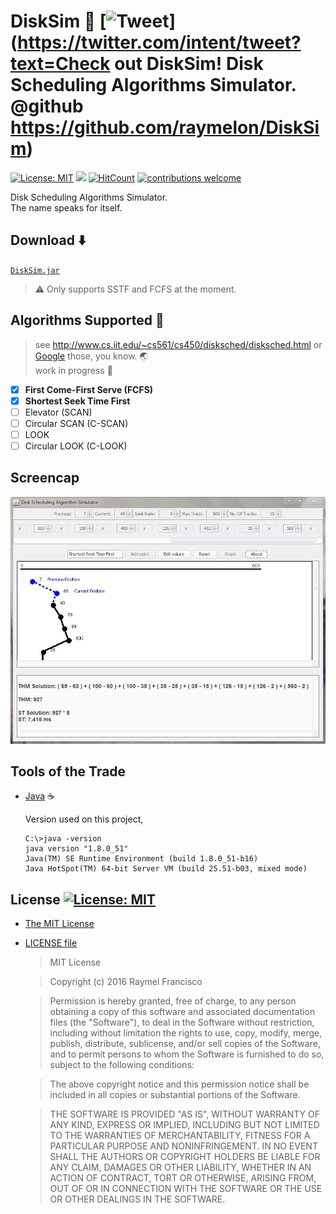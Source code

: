 # DiskSim :minidisc: [![Tweet](https://img.shields.io/twitter/url/http/shields.io.svg?style=social)](https://twitter.com/intent/tweet?text=Check out DiskSim! Disk Scheduling Algorithms Simulator. @github https://github.com/raymelon/DiskSim)

[![License: MIT](https://img.shields.io/badge/License-MIT-yellow.svg)](https://opensource.org/licenses/MIT)
![](https://reposs.herokuapp.com/?path=raymelon/DiskSim)
[![HitCount](https://hitt.herokuapp.com/raymelon/DiskSim/hits.svg)](https://github.com/raymelon/DiskSim)
[![contributions welcome](https://img.shields.io/badge/contributions-welcome-brightgreen.svg?style=flat)]()

Disk Scheduling Algorithms Simulator.
<br>
The name speaks for itself.

## Download :arrow_down:
[`DiskSim.jar`](https://github.com/raymelon/DiskSim/blob/master/src/DiskSim.jar) 
>  :warning: Only supports SSTF and FCFS at the moment.

## Algorithms Supported :thought_balloon:
> see http://www.cs.iit.edu/~cs561/cs450/disksched/disksched.html or [Google](google.com) those, you know. :earth_asia: <br>
> work in progress :construction:

- [x] **First Come-First Serve (FCFS)**
- [x] **Shortest Seek Time First**
- [ ] Elevator (SCAN)
- [ ] Circular SCAN (C-SCAN)
- [ ] LOOK
- [ ] Circular LOOK (C-LOOK)

## Screencap
![alt tag](https://github.com/raymelon/DiskSim/blob/master/screencap/Capture%20SSTF.JPG)

## Tools of the Trade
- [Java](https://www.java.com/en/download/) :coffee:

  Version used on this project,
  
  ```batch
  C:\>java -version
  java version "1.8.0_51"
  Java(TM) SE Runtime Environment (build 1.8.0_51-b16)
  Java HotSpot(TM) 64-bit Server VM (build 25.51-b03, mixed mode)
  ```

## License [![License: MIT](https://img.shields.io/badge/License-MIT-yellow.svg)](https://opensource.org/licenses/MIT)
- [The MIT License](https://opensource.org/licenses/MIT)
- [LICENSE file](https://github.com/raymelon/DiskSim/blob/master/LICENSE.md)

  > MIT License

  > Copyright (c) 2016 Raymel Francisco

  > Permission is hereby granted, free of charge, to any person obtaining a copy of this software and associated documentation files (the "Software"), to deal in the Software without restriction, including without limitation the rights to use, copy, modify, merge, publish, distribute, sublicense, and/or sell copies of the Software, and to permit persons to whom the Software is furnished to do so, subject to the following conditions:

  > The above copyright notice and this permission notice shall be included in all copies or substantial portions of the Software.

  > THE SOFTWARE IS PROVIDED "AS IS", WITHOUT WARRANTY OF ANY KIND, EXPRESS OR IMPLIED, INCLUDING BUT NOT LIMITED TO THE WARRANTIES OF MERCHANTABILITY, FITNESS FOR A PARTICULAR PURPOSE AND NONINFRINGEMENT. IN NO EVENT SHALL THE AUTHORS OR COPYRIGHT HOLDERS BE LIABLE FOR ANY CLAIM, DAMAGES OR OTHER LIABILITY, WHETHER IN AN ACTION OF CONTRACT, TORT OR OTHERWISE, ARISING FROM, OUT OF OR IN CONNECTION WITH THE SOFTWARE OR THE USE OR OTHER DEALINGS IN THE SOFTWARE.
